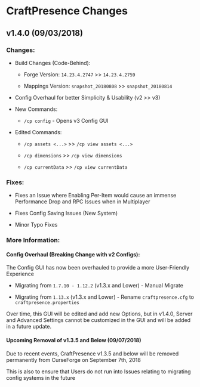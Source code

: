 # CraftPresence Changes

## v1.4.0 (09/03/2018)

### Changes:

* Build Changes (Code-Behind):

  * Forge Version: `14.23.4.2747` >> `14.23.4.2759`

  * Mappings Version: `snapshot_20180808` >> `snapshot_20180814`

* Config Overhaul for better Simplicity & Usability (v2 >> v3)

* New Commands:

  * `/cp config` - Opens v3 Config GUI

* Edited Commands:

  * `/cp assets <...>` >> `/cp view assets <...>`

  * `/cp dimensions` >> `/cp view dimensions`

  * `/cp currentData` >> `/cp view currentData`

### Fixes:

* Fixes an Issue where Enabling Per-Item would cause an immense Performance Drop and RPC Issues when in Multiplayer

* Fixes Config Saving Issues (New System)

* Minor Typo Fixes

### More Information:

#### Config Overhaul (Breaking Change with v2 Configs):

The Config GUI has now been overhauled to provide a more User-Friendly Experience

* Migrating from `1.7.10 - 1.12.2` (v1.3.x and Lower) - Manual Migrate

* Migrating from `1.13.x` (v1.3.x and Lower) - Rename `craftpresence.cfg` to `craftpresence.properties`

Over time, this GUI will be edited and add new Options, but in v1.4.0, Server and Advanced Settings cannot be customized in the GUI and will be added in a future update.

#### Upcoming Removal of v1.3.5 and Below (09/07/2018)

Due to recent events, CraftPresence v1.3.5 and below will be removed permanently from CurseForge on September 7th, 2018

This is also to ensure that Users do not run into Issues relating to migrating config systems in the future